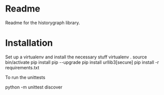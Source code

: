 Readme
======

Readme for the historygraph library.

Installation
============

Set up a virtualenv and install the necessary stuff
virtualenv .
source bin/activate
pip install pip --upgrade
pip install urllib3[secure]
pip install -r requirements.txt

To run the unittests

python -m unittest discover



